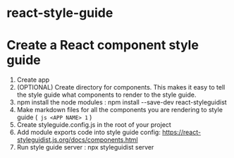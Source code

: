 # react-style-guide

# Create a React component style guide 
1. Create app
1. (OPTIONAL) Create directory for components. This makes it easy to tell the style guide what components to render  to the style guide. 
1. npm install the node modules : npm install --save-dev react-styleguidist
1. Make markdown files for all the components you are rendering to style guide (``` js <APP NAME> 1``` )
1. Create styleguide.config.js in the root of your project 
1. Add module exports code into style guide config: https://react-styleguidist.js.org/docs/components.html
1. Run style guide server :    npx styleguidist server

